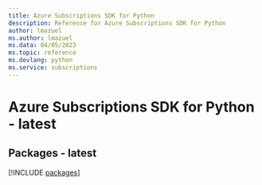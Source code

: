 ```yaml
---
title: Azure Subscriptions SDK for Python
description: Reference for Azure Subscriptions SDK for Python
author: lmazuel
ms.author: lmazuel
ms.data: 04/05/2023
ms.topic: reference
ms.devlang: python
ms.service: subscriptions
---
```

# Azure Subscriptions SDK for Python - latest
## Packages - latest
[!INCLUDE [packages](subscriptions-index.md)]